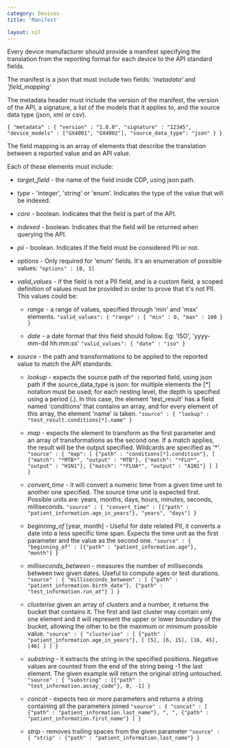 ```yaml
---
category: Devices
title: 'Manifest'

layout: nil
---
```


Every device manufacturer should provide a manifest specifying the translation from the reporting format for each device to the API standard fields.

The manifest is a json that must include two fields: _'metadata'_ and _'field_mapping'_

The metadata header must include the version of the manifest, the version of the API, a signature, a list of the models that it applies to, and the source data type (json, xml or csv).

`{
  "metadata" : {
    "version" : "1.0.0",
    "signature" : "12345",
    "device_models" : ["GX4001", "GX4002"],
    "source_data_type": "json"
  }
}`

The field mapping is an array of elements that describe the translation between a reported value and an API value.

Each of these elements must include:

* _target_field_ - the name of the field inside CDP, using json path.

* _type_ - 'integer', 'string' or 'enum'. Indicates the type of the value that will be indexed.

* _core_ - boolean. Indicates that the field is part of the API.

* _indexed_ - boolean. Indicates that the field will be returned when querying the API.

* _pii_ - boolean. Indicates if the field must be considered PII or not.

* _options_ - Only required for 'enum' fields. It's an enumeration of possible values:
`"options" : [0, 1]`

* _valid_values_ - if the field is not a PII field, and is a custom field, a scoped definition of values must be provided in order to prove that it's not PII. This values could be:
  * _range_ - a range of values, specified through 'min' and 'max' elements.
  `"valid_values": {
      "range" : {
          "min" : 0,
          "max" : 100
      }
  }`

  * _date_ - a date format that this field should follow. Eg: 'ISO', 'yyyy-mm-dd hh:mm:ss'
  `"valid_values": {
      "date" : "iso"
  }`

* _source_ - the path and transformations to be applied to the reported value to match the API standards.
  * _lookup_ - expects the source path of the reported field, using json path if the source_data_type is json: for multiple elements the [*] notation must be used; for each nesting level, the depth is specified using a period (.). In this case, the element 'test_result' has a field named 'conditions' that contains an array, and for every element of this array, the element 'name' is taken.
  `"source" : {
      "lookup" : "test_result.conditions[*].name"
  }`

  * _map_ - expects the element to transform as the first parameter and an array of transformations as the second one. If a match applies, the result will be the output specified. Wildcards are specified as '*'.
  `"source" : {
      "map": [
          {"path" : "conditions[*].condition"},
          [
              {"match": "*MTB*", "output" : "MTB"},
              {"match": "*FLU*", "output" : "H1N1"},
              {"match": "*FLUA*", "output" : "A1N1"}
          ]
      ]
  }`

  * _convert_time_ - it will convert a numeric time from a given time unit to another one specified. The source time unit is expected first. Possible units are: years, months, days, hours, minutes, seconds, milliseconds.
  `"source" : {
      "convert_time" : [{"path" : "patient_information.age_in_years"}, "years", "days"]
  }`

  * _beginning_of_ [year, month] - Useful for date related PII, it converts a date into a less specific time span. Expects the time unit as the first parameter and the value as the second one.
  `"source" : {
      "beginning_of" : [{"path" : "patient_information.age"}, "month"]
  }`

  * _milliseconds_between_ - measures the number of milliseconds between two given dates. Useful to compute ages or test durations.
  `"source" : {
      "milliseconds_between" : [
          {"path" : "patient_information.birth_date"},
          {"path" : "test_information.run_at"}
      ]
  }`

  * _clusterise_ given an array of clusters and a number, it returns the bucket that contains it. The first and last cluster may contain only one element and it will represent the upper or lower boundary of the bucket, allowing the other to be the maximum or minimum possible value.
  `"source" : {
      "clusterise" : [
          {"path" : "patient_information.age_in_years"},
          [
              [5],
              [6, 15],
              [16, 45],
              [46]
          ]
      ]
  }`

  * _substring_ - it extracts the string in the specified positions. Negative values are counted from the end of the string being -1 the last element. The given example will return the original string untouched.
  `"source" : {
      "substring" : [{"path" : "test_information.assay_code"}, 0, -1]
  }`

  * _concat_ - expects two or more parameters and returns a string containing all the parameters joined
  `"source" : {
      "concat" : [
          {"path" : "patient_information.last_name"},
          ", ",
          {"path" : "patient_information.first_name"}
      ]
  }`

  * _strip_ - removes trailing spaces from the given parameter
  `"source" : {
      "strip" : {"path" : "patient_information.last_name"}
  }`
